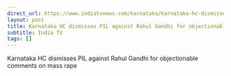```yaml
---
direct_url: https://www.indiatvnews.com/karnataka/karnataka-hc-dismisses-pil-against-rahul-gandhi-for-objectionable-comments-on-mass-rape-2024-10-21-958145
layout: post
title: Karnataka HC dismisses PIL against Rahul Gandhi for objectionable comments on  mass rape 
subtitle: India TV
tags: []
---
```


Karnataka HC dismisses PIL against Rahul Gandhi for objectionable comments on  mass rape 
